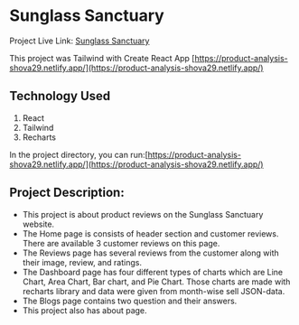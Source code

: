 # Sunglass Sanctuary

Project Live Link: [Sunglass Sanctuary](https://product-analysis-shova29.netlify.app/)

This project was Tailwind with Create React App [https://product-analysis-shova29.netlify.app/](https://product-analysis-shova29.netlify.app/)

## Technology Used

1. React
2. Tailwind
3. Recharts

In the project directory, you can run:[https://product-analysis-shova29.netlify.app/](https://product-analysis-shova29.netlify.app/)

## Project Description:

- This project is about product reviews on the Sunglass Sanctuary website.
- The Home page is consists of header section and customer reviews. There are available 3 customer reviews on this page.
- The Reviews page has several reviews from the customer along with their image, review, and ratings.
- The Dashboard page has four different types of charts which are Line Chart, Area Chart, Bar chart, and Pie Chart. Those charts are made with recharts library and data were given from month-wise sell JSON-data.
- The Blogs page contains two question and their answers.
- This project also has about page.
